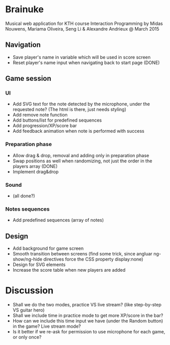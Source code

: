 # Brainuke
Musical web application for KTH course Interaction Programming
by Midas Nouwens, Mariama Oliveira, Seng Li & Alexandre Andrieux
@ March 2015

## Navigation
* Save player's name in variable which will be used in score screen
* Reset player's name input when navigating back to start page (DONE)

## Game session

### UI
* Add SVG text for the note detected by the microphone, under the requested note? (The html is there, just needs styling)
* Add remove note function
* Add buttons/list for predefined sequences
* Add progression/XP/score bar
* Add feedback animation when note is performed with success

### Preparation phase
* Allow drag & drop, removal and adding only in preparation phase
* Swap positions as well when randomizing, not just the order in the players array (DONE)
* Implement drag&drop

### Sound
* (all done?)

### Notes sequences
* Add predefined sequences (array of notes)

## Design
* Add background for game screen
* Smooth transition between screens (find some trick, since angluar ng-show/ng-hide directives force the CSS property display:none)
* Design for SVG elements
* Increase the score table when new players are added  

# Discussion
* Shall we do the two modes, practice VS live stream? (like step-by-step VS guitar hero)
* Shall we include time in practice mode to get more XP/score in the bar?
* How can we include this time input we have (under the Random button) in the game? Live stream mode?
* Is it better if we re-ask for permission to use microphone for each game, or only once?
